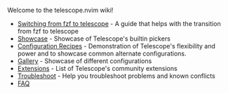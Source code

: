 Welcome to the telescope.nvim wiki!

* [Switching from fzf to telescope](Switching-from-fzf-to-telescope) - A guide
  that helps with the transition from fzf to telescope
* [Showcase](Showcase) - Showcase of Telescope's builtin pickers
* [Configuration Recipes](Configuration-Recipes) - Demonstration of Telescope's
  flexibility and power and to showcase common alternate configurations.
* [Gallery](Gallery) - Showcase of different configurations
* [Extensions](Extensions) - List of Telescope's community extensions
* [Troubleshoot](Troubleshoot) - Help you troubleshoot problems and known
  conflicts
* [FAQ](FAQ)

